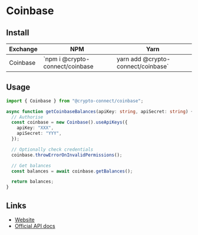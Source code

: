 # Coinbase

## Install

| Exchange | NPM                             | Yarn                               |
| -------- | ------------------------------- | ---------------------------------- |
| Coinbase | `npm i @crypto-connect/coinbase | yarn add @crypto-connect/coinbase` |

## Usage

```ts
import { Coinbase } from "@crypto-connect/coinbase";

async function getCoinbaseBalances(apiKey: string, apiSecret: string) {
  // Authorise
  const coinbase = new Coinbase().useApiKeys({
    apiKey: "XXX",
    apiSecret: "YYY",
  });

  // Optionally check credentials
  coinbase.throwErrorOnInvalidPermissions();

  // Get balances
  const balances = await coinbase.getBalances();

  return balances;
}
```

## Links

- [Website](https://coinbase.com)
- [Official API docs](https://developers.coinbase.com/api/v2)
